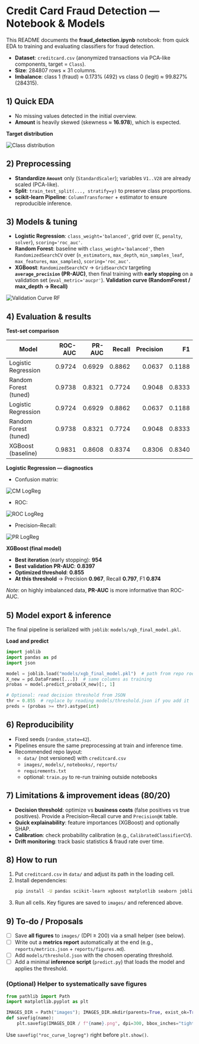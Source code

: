 # Credit Card Fraud Detection — Notebook & Models


This README documents the **fraud_detection.ipynb** notebook: from quick EDA to training and evaluating classifiers for fraud detection.

- **Dataset**: `creditcard.csv` (anonymized transactions via PCA-like components, target = `Class`).
- **Size**: 284807 rows × 31 columns.
- **Imbalance**: class 1 (fraud) ≈ 0.173% (492) vs class 0 (legit) ≈ 99.827% (284315).

## 1) Quick EDA
- No missing values detected in the initial overview.
- **Amount** is heavily skewed (skewness ≈ **16.978**), which is expected.

**Target distribution**

![Class distribution](images/class_distribution.png)


## 2) Preprocessing

- **Standardize `Amount`** only (`StandardScaler`); variables `V1..V28` are already scaled (PCA-like).
- **Split**: `train_test_split(..., stratify=y)` to preserve class proportions.
- **scikit-learn Pipeline**: `ColumnTransformer` + estimator to ensure reproducible inference.

## 3) Models & tuning

- **Logistic Regression**: `class_weight='balanced'`, grid over (`C`, `penalty`, `solver`), `scoring='roc_auc'`.
- **Random Forest**: baseline with `class_weight='balanced'`, then `RandomizedSearchCV` over (`n_estimators`, `max_depth`, `min_samples_leaf`, `max_features`, `max_samples`), `scoring='roc_auc'`.
- **XGBoost**: `RandomizedSearchCV` → `GridSearchCV` targeting **`average_precision` (PR-AUC)**, then final training with **early stopping** on a validation set (`eval_metric='aucpr'`).
**Validation curve (RandomForest / max_depth → Recall)**

![Validation Curve RF](images/validation_curve_rf.png)


## 4) Evaluation & results

**Test-set comparison**

| Model | ROC-AUC | PR-AUC | Recall | Precision | F1 |
|---|---:|---:|---:|---:|---:|
| Logistic Regression | 0.9724 | 0.6929 | 0.8862 | 0.0637 | 0.1188 |
| Random Forest (tuned) | 0.9738 | 0.8321 | 0.7724 | 0.9048 | 0.8333 |
| Logistic Regression | 0.9724 | 0.6929 | 0.8862 | 0.0637 | 0.1188 |
| Random Forest (tuned) | 0.9738 | 0.8321 | 0.7724 | 0.9048 | 0.8333 |
| XGBoost (baseline) | 0.9831 | 0.8608 | 0.8374 | 0.8306 | 0.8340 |

**Logistic Regression — diagnostics**

- Confusion matrix:

![CM LogReg](images/confusion_matrix_logreg.png)

- ROC:

![ROC LogReg](images/roc_curve_logreg.png)

- Precision–Recall:

![PR LogReg](images/pr_curve_logreg.png)

**XGBoost (final model)**

- **Best iteration** (early stopping): **954**
- **Best validation PR-AUC**: **0.8397**
- **Optimized threshold**: **0.855**
- **At this threshold** → Precision **0.967**, Recall **0.797**, F1 **0.874**

_Note_: on highly imbalanced data, **PR-AUC** is more informative than ROC-AUC.


## 5) Model export & inference

The final pipeline is serialized with `joblib`: `models/xgb_final_model.pkl`.

**Load and predict**

```python
import joblib
import pandas as pd
import json

model = joblib.load("models/xgb_final_model.pkl")  # path from repo root
X_new = pd.DataFrame([...])  # same columns as training
probas = model.predict_proba(X_new)[:, 1]

# Optional: read decision threshold from JSON
thr = 0.855  # replace by reading models/threshold.json if you add it
preds = (probas >= thr).astype(int)
```

## 6) Reproducibility

- Fixed seeds (`random_state=42`).
- Pipelines ensure the same preprocessing at train and inference time.
- Recommended repo layout:
  - `data/` (not versioned) with `creditcard.csv`
  - `images/`, `models/`, `notebooks/`, `reports/`
  - `requirements.txt`
  - optional: `train.py` to re-run training outside notebooks

## 7) Limitations & improvement ideas (80/20)

- **Decision threshold**: optimize vs **business costs** (false positives vs true positives). Provide a Precision–Recall curve and `Precision@K` table.
- **Quick explainability**: feature importances (XGBoost) and optionally SHAP.
- **Calibration**: check probability calibration (e.g., `CalibratedClassifierCV`).
- **Drift monitoring**: track basic statistics & fraud rate over time.

## 8) How to run

1. Put `creditcard.csv` in `data/` and adjust its path in the loading cell.
2. Install dependencies:
   ```bash
   pip install -U pandas scikit-learn xgboost matplotlib seaborn joblib
   ```
3. Run all cells. Key figures are saved to `images/` and referenced above.

## 9) To‑do / Proposals

- [ ] Save **all figures** to `images/` (DPI ≥ 200) via a small helper (see below).
- [ ] Write out a **metrics report** automatically at the end (e.g., `reports/metrics.json` + `reports/figures.md`).
- [ ] Add `models/threshold.json` with the chosen operating threshold.
- [ ] Add a minimal **inference script** (`predict.py`) that loads the model and applies the threshold.

### (Optional) Helper to systematically save figures

```python
from pathlib import Path
import matplotlib.pyplot as plt

IMAGES_DIR = Path("images"); IMAGES_DIR.mkdir(parents=True, exist_ok=True)
def savefig(name):
    plt.savefig(IMAGES_DIR / f"{name}.png", dpi=300, bbox_inches="tight")
```
Use `savefig("roc_curve_logreg")` right before `plt.show()`.